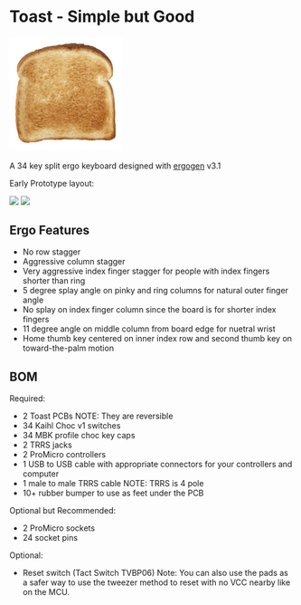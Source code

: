# Toast - Simple but Good

<img src="https://raw.githubusercontent.com/vpzed/keyboards/main/toast/media/toast.png" width="200">

A 34 key split ergo keyboard designed with [ergogen](https://github.com/ergogen/ergogen) v3.1

Early Prototype layout: 

<img src="https://raw.githubusercontent.com/vpzed/keyboards/main/toast/media/toast-pcb-2d.png" width="500">

<img src="https://raw.githubusercontent.com/vpzed/keyboards/main/toast/media/toast-pcb-3d.png" width="500">

## Ergo Features
- No row stagger
- Aggressive column stagger
- Very aggressive index finger stagger for people with index fingers shorter than ring
- 5 degree splay angle on pinky and ring columns for natural outer finger angle
- No splay on index finger column since the board is for shorter index fingers
- 11 degree angle on middle column from board edge for nuetral wrist
- Home thumb key centered on inner index row and second thumb key on toward-the-palm motion

## BOM

Required:
- 2 Toast PCBs NOTE: They are reversible
- 34 Kaihl Choc v1 switches
- 34 MBK profile choc key caps
- 2 TRRS jacks
- 2 ProMicro controllers
- 1 USB to USB cable with appropriate connectors for your controllers and computer
- 1 male to male TRRS cable NOTE: TRRS is 4 pole
- 10+ rubber bumper to use as feet under the PCB

Optional but Recommended:
- 2 ProMicro sockets
- 24 socket pins

Optional:
- Reset switch (Tact Switch TVBP06)
Note: You can also use the pads as a safer way to use the tweezer method 
  to reset with no VCC nearby like on the MCU.
